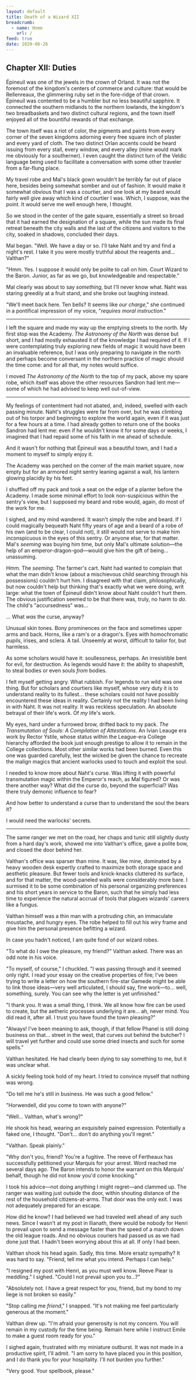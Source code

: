 ```yaml
---
layout: default
title: Death of a Wizard XII
breadcrumb:
  - name: Home
    url: /
feed: true
date: 2020-06-26
---
```

Chapter XII: Duties
-------------------

Épineuil was one of the jewels in the crown of Orland. It was not the foremost of the kingdom's centers of commerce and culture: that would be Rellenreaux, the glimmering ruby set in the fore-ridge of that crown. Épineuil was contented to be a humbler but no less beautiful sapphire. It connected the southern midlands to the northern lowlands, the kingdom's two breadbaskets and two distinct cultural regions, and the town itself enjoyed all of the bountiful rewards of that exchange.

The town itself was a riot of color, the pigments and paints from every corner of the seven kingdoms adorning every free square inch of plaster and every yard of cloth. The two distinct Orlan accents could be heard issuing from every stall, every window, and every alley (mine would mark me obviously for a southerner). I even caught the distinct turn of the Veldic language being used to facilitate a conversation with some other traveler from a far-flung place.

My travel robe and Mal's black gown wouldn't be terribly far out of place here, besides being somewhat somber and out of fashion. It would make it somewhat obvious that I was a courtier, and one look at my beard would fairly well give away which kind of courtier I was. Which, I suppose, was the point. It would serve me well enough here, I thought.

So we stood in the center of the gate square, essentially a street so broad that it had earned the designation of a square, while the sun made its final retreat beneath the city walls and the last of the citizens and visitors to the city, soaked in shadows, concluded their days.

Mal began. "Well. We have a day or so. I'll take Naht and try and find a night's rest. I take it you were mostly truthful about the reagents and... Valthan?"

"Hmm. Yes. I suppose it would only be polite to call on him. Court Wizard to the Baron. Junior, as far as we go, but knowledgeable and respectable."

Mal clearly was about to say _something_, but I'll never know what. Naht was staring greedily at a fruit stand, and she broke out laughing instead.

"We'll meet back here. Ten bells? It seems like _our charge_," she continued in a pontifical impression of my voice, "_requires moral instruction_."

---

I left the square and made my way up the emptying streets to the north. My first stop was the Academy. _The Astronomy of the North_ was dense but short, and I had mostly exhausted it of the knowledge I had required of it. If I were contemplating truly exploring new fields of magic it would have been an invaluable reference, but I was only preparing to navigate in the north and perhaps become conversant in the northern practice of magic should the time come: and for all that, my notes would suffice.

I moved _The Astronomy of the North_ to the top of my pack, above my spare robe, which itself was above the other resources Sandron had lent me—some of which he had advised to keep well out-of-view.

---

My feelings of contentment had not abated, and, indeed, swelled with each passing minute. Naht's struggles were far from over, but he was climbing out of his torpor and beginning to explore the world again, even if it was just for a few hours at a time. I had already gotten to return one of the books Sandron had lent me: even if he wouldn't know it for some days or weeks, I imagined that I had repaid some of his faith in me ahead of schedule.

And it wasn't for nothing that Épineuil was a beautiful town, and I had a moment to myself to simply enjoy it.

The Academy was perched on the corner of the main market square, now empty but for an armored night sentry leaning against a wall, his lantern glowing placidly by his feet.

I shuffled off my pack and took a seat on the edge of a planter before the Academy. I made some minimal effort to look non-suspicious within the sentry's view, but I supposed my beard and robe would, again, do most of the work for me.

I sighed, and my mind wandered. It wasn't simply the robe and beard. If I could magically bequeath Naht fifty years of age and a beard of a robe of his own (and to be clear, I could not), it still would not serve to make him inconspicuous in the eyes of this sentry. Or anyone else, for that matter. Mal's _seeming_ was buying him time, but only Mal's ultimate solution—the help of an emperor-dragon-god—would give him the gift of being... unassuming.

Hmm. The _seeming_. The farmer's cart. Naht had wanted to complain that what the man didn't know (about a mischievous child searching through his possessions) couldn't hurt him. I disagreed with that claim, philosophically, but now couldn't help but thinking that's exactly what we were doing, writ large: what the town of Épineuil didn't know about Naht couldn't hurt them. The obvious justification seemed to be that there was, truly, no harm to _do_. The child's "accursedness" was...

... What _was_ the curse, anyway?

Unusual skin tones. Bony prominences on the face and sometimes upper arms and back. Horns, like a ram's or a dragon's. Eyes with homochromatic pupils, irises, and sclera. A tail. Unseemly at worst, difficult to tailor for, but harmless.

As some scholars would have it: soullessness, perhaps. An irresistible bent for evil, for destruction. As legends would have it: the ability to shapeshift, to steal bodies or even souls _from_ bodies.

I felt myself getting angry. What rubbish. For legends to run wild was one thing. But for scholars and courtiers like myself, whose very duty it is to understand reality to its fullest... these scholars could not have possibly encountered these ideas in reality. Certainly not the reality I had been living in with Naht. It was not reality. It was reckless speculation. An absolute betrayal of their life's work. Of _my_ life's work.

My eyes, hard under a furrowed brow, drifted back to my pack. _The Transmutation of Souls: A Compilation of Attestations_. An Ivian Leauge era work by Rector Ystile, whose status within the League-era College hierarchy afforded the book just enough prestige to allow it to remain in the College collections. Most other similar works had been burned. Even this one was guarded carefully, lest the wicked be given the chance to recreate the malign magics that ancient warlocks used to touch and exploit the soul.

I needed to know more about Naht's curse. Was lifting it with powerful transmutation magic within the Emperor's reach, as Mal figured? Or was there another way? What did the curse do, beyond the superficial? Was there truly demonic influence to fear?

And how better to understand a curse than to understand the soul the bears it?

I would need the warlocks' secrets.

---

The same ranger we met on the road, her chaps and tunic still slightly dusty from a hard day's work, showed me into Valthan's office, gave a polite bow, and closed the door behind her.

Valthan's office was sparser than mine. It was, like mine, dominated by a heavy wooden desk expertly crafted to maximize both storage space and aesthetic pleasure. But fewer tools and knick-knacks cluttered its surface, and for that matter, the wood-paneled walls were considerably more bare. I surmised it to be some combination of his personal organizing preferences and his short years in service to the Baron, such that he simply had less time to experience the natural accrual of tools that plagues wizards' careers like a fungus.

Valthan himself was a thin man with a protruding chin, an immaculate moustache, and hungry eyes. The robe helped to fill out his wiry frame and give him the personal presence befitting a wizard.

In case you hadn't noticed, I am quite fond of our wizard robes.

"To what do I owe the pleasure, my friend?" Valthan asked. There was an odd note in his voice.

"To myself, of course," I chuckled. "I was passing through and it seemed only right. I read your essay on the creative properties of fire; I've been trying to write a letter on how the southern fire-star Gamede might be able to link those ideas—very well articulated, I should say, fine work—to... well, something, surely. You can see why the letter is yet unfinished."

"I thank you. It was a small thing, I think. We all know how fire can be used to create, but the aetheric processes underlying it are... ah, never mind. You did read it, after all. I trust you have found the town pleasing?"

"Always! I've been meaning to ask, though, if that fellow Phanel is still doing business on that... street in the west, that curves out behind the butcher? I will travel yet further and could use some dried insects and such for some spells."

Valthan hesitated. He had clearly been dying to say something to me, but it was unclear what.

A sickly feeling took hold of my heart. I tried to convince myself that nothing was wrong.

"Do tell me he's still in business. He was such a good fellow."

"Horwendell, did you come to town with anyone?"

"Well... Valthan, what's wrong?"

He shook his head, wearing an exquisitely pained expression. Potentially a faked one, I thought. "Don't... don't do anything you'll regret."

"Valthan. Speak plainly."

"Why don't you, friend? You're a fugitive. The reeve of Fertheaux has successfully petitioned your Marquis for your arrest. Word reached me several days ago. The Baron intends to honor the warrant on this Marquis' behalf, though he did not know you'd come knocking."

I took his advice—not doing anything I might regret—and clammed up. The ranger was waiting just outside the door, within shouting distance of the rest of the household citizens-at-arms. That door was the only exit. I was not adequately prepared for an escape.

How did he know? I had believed we had traveled well ahead of any such news. Since I wasn't at my post in Ilianath, there would be nobody for Henri to prevail upon to send a message faster than the speed of a march down the old league roads. And no obvious couriers had passed us as we had done just that. I hadn't been worrying about this at all. If only I had been.

Valthan shook his head again. Sadly, this time. More ersatz sympathy? It was hard to say. "Friend, tell me what you intend. Perhaps I can help."

"I resigned my post with Henri, as you must well know. Reeve Piear is meddling." I sighed. "Could I not prevail upon you to...?"

"Absolutely not. I have a great respect for you, friend, but my bond to my liege is not broken so easily."

"Stop calling me _friend_," I snapped. "It's not making me feel particularly generous at the moment."

Valthan drew up. "I'm afraid your generosity is not my concern. You will remain in my custody for the time being. Remain here while I instruct Emile to make a guest room ready for you."

I sighed again, frustrated with my miniature outburst. It was not made in a productive spirit, I'll admit. "I am sorry to have placed you in this position, and I do thank you for your hospitality. I'll not burden you further."

"Very good. Your spellbook, please."
